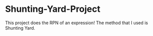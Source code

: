 # Shunting-Yard-Project

This project does the RPN of an expression! The method that I used is Shunting Yard.
